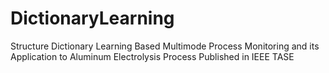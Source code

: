 # DictionaryLearning
Structure Dictionary Learning Based Multimode Process Monitoring and its Application to Aluminum Electrolysis Process
Published in IEEE TASE
